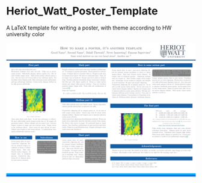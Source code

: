 # Heriot_Watt_Poster_Template
 A LaTeX template for writing a poster, with theme according to HW university color 

![render of the poster](https://raw.githubusercontent.com/jackred/Heriot_Watt_Poster_Template/github_render/Poster_Template.png)
